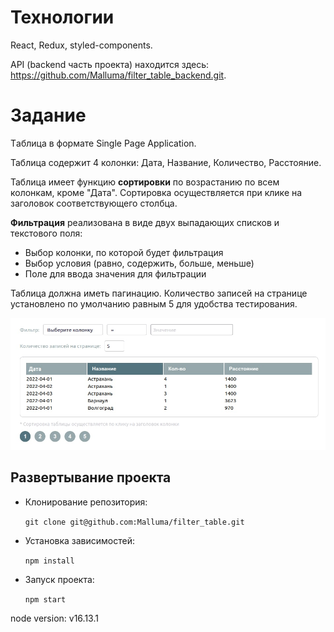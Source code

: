 # Технологии
React, Redux, styled-components.

API (backend часть проекта) находится здесь: https://github.com/Malluma/filter_table_backend.git.

# Задание
Tаблица в формате Single Page Application.

Таблица содержит 4 колонки: Дата, Название, Количество, Расстояние.

Таблица имеет функцию **сортировки** по возрастанию по всем колонкам, кроме "Дата". Сортировка осуществляется при клике на заголовок соответствующего столбца.

**Фильтрация** реализована в виде двух выпадающих списков и текстового поля:
  + Выбор колонки, по которой будет фильтрация
  + Выбор условия (равно, содержить, больше, меньше)
  + Поле для ввода значения для фильтрации

Таблица должна иметь пагинацию. Количество записей на странице установлено по умолчанию равным 5 для удобства тестирования.

![Внешний вид приложения](./forREADME/project_image.jpg)

## Развертывание проекта
+ Клонирование репозитория:

  `git clone git@github.com:Malluma/filter_table.git`
+ Установка зависимостей:

  `npm install`
+ Запуск проекта:

  `npm start`
  
node version: v16.13.1 
